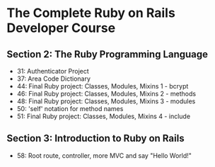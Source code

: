 # The Complete Ruby on Rails Developer Course

## Section 2: The Ruby Programming Language

- 31: Authenticator Project
- 37: Area Code Dictionary
- 44: Final Ruby project: Classes, Modules, Mixins 1 - bcrypt
- 46: Final Ruby project: Classes, Modules, Mixins 2 - methods
- 48: Final Ruby project: Classes, Modules, Mixins 3 - modules
- 50: 'self' notation for method names
- 51: Final Ruby project: Classes, Modules, Mixins 4 - include

## Section 3: Introduction to Ruby on Rails

- 58: Root route, controller, more MVC and say "Hello World!"